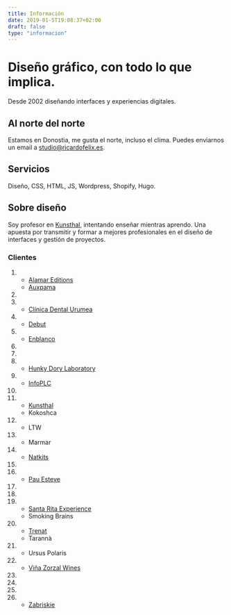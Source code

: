 ```yaml
---
title: Información
date: 2019-01-5T19:08:37+02:00
draft: false
type: "informacion"
---
```

#  Diseño gráfico, con todo lo que implica.  

Desde 2002 diseñando interfaces y experiencias digitales.

## Al norte del norte
Estamos en Donostia, me gusta el norte, incluso el clima. Puedes enviarnos un email a [studio@ricardofelix.es](mailto:studio@ricardofelix.es).

## Servicios
Diseño, CSS, HTML, JS, Wordpress, Shopify, Hugo.

## Sobre diseño
Soy profesor en [Kunsthal](https://kunsthal.es), intentando enseñar mientras aprendo. Una apuesta por transmitir y formar a mejores profesionales en el diseño de interfaces y gestión de proyectos.

</section>
<section class="pageInfo__grid">

### Clientes

1. 
    * [Alamar Editions](https://alamareditions.com)
    * [Auxpama](https://auxpama.net)
2. 
3. 
    * [Clínica Dental Urumea](https://clinicadentalurumea.com)
4. 
    * [Debut](https://debut.cat)
5. 
    * [Enblanco](https://enblanco-studio.de/)
6. 
7. 
8. 
    * [Hunky Dory Laboratory](https://unkydorylab.com)
9. 
    * [InfoPLC](https://infoplc.net)
10. 
11. 
    * [Kunsthal](https://kunsthal.es)
    * Kokoshca
12. 
    * LTW
13. 
    * Marmar
14. 
    * [Natkits](https://natkits.com)
15. 
17. 
    * [Pau Esteve](https://pauesteve.net)
18. 
19. 
20. 
    * [Santa Rita Experience](https://santaritaexperience.com)
    * Smoking Brains
22. 
    * [Trenat](https://trenat.com)
    * Tarannà
23. 
    * Ursus Polaris
24. 
    * [Viña Zorzal Wines](https://vinazorzalwines.com)
25. 
26. 
27. 
28. 
    * [Zabriskie](https://zabriskie.de)